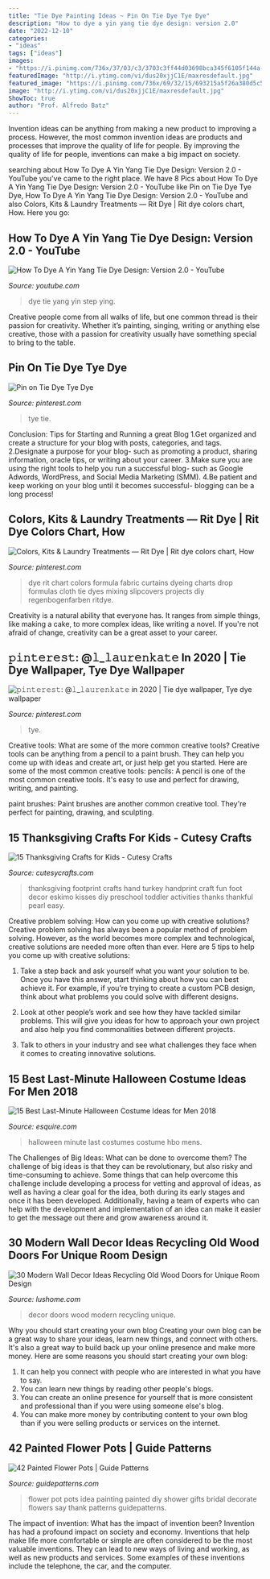 ```yaml
---
title: "Tie Dye Painting Ideas ~ Pin On Tie Dye Tye Dye"
description: "How to dye a yin yang tie dye design: version 2.0"
date: "2022-12-10"
categories:
- "ideas"
tags: ["ideas"]
images:
- "https://i.pinimg.com/736x/37/03/c3/3703c3ff44d03698bca345f6105f144a--color-charts-rit-dye-colors-chart.jpg"
featuredImage: "http://i.ytimg.com/vi/dus20xjjC1E/maxresdefault.jpg"
featured_image: "https://i.pinimg.com/736x/69/32/15/693215a5f26a380d5c54154b7a9c7c2f.jpg"
image: "http://i.ytimg.com/vi/dus20xjjC1E/maxresdefault.jpg"
ShowToc: true
author: "Prof. Alfredo Batz"
---
```



Invention ideas can be anything from making a new product to improving a process. However, the most common invention ideas are products and processes that improve the quality of life for people. By improving the quality of life for people, inventions can make a big impact on society.

	

		
searching about How To Dye A Yin Yang Tie Dye Design: Version 2.0 - YouTube you've came to the right place. We have 8 Pics about How To Dye A Yin Yang Tie Dye Design: Version 2.0 - YouTube like Pin on Tie Dye Tye Dye, How To Dye A Yin Yang Tie Dye Design: Version 2.0 - YouTube and also Colors, Kits &amp; Laundry Treatments — Rit Dye | Rit dye colors chart, How. Here you go:
		
    
## How To Dye A Yin Yang Tie Dye Design: Version 2.0 - YouTube

<img loading=lazy src="http://i.ytimg.com/vi/dus20xjjC1E/maxresdefault.jpg" onerror="this.onerror=null;this.src='https://tse2.mm.bing.net/th?id=OIP.Yq8v_K0IzfsecRMLLbCr4gHaEK&amp;pid=15.1';" alt="How To Dye A Yin Yang Tie Dye Design: Version 2.0 - YouTube">

_Source: youtube.com_

>dye tie yang yin step ying. 

	

Creative people come from all walks of life, but one common thread is their passion for creativity. Whether it’s painting, singing, writing or anything else creative, those with a passion for creativity usually have something special to bring to the table.

    
## Pin On Tie Dye Tye Dye

<img loading=lazy src="https://i.pinimg.com/736x/69/32/15/693215a5f26a380d5c54154b7a9c7c2f.jpg" onerror="this.onerror=null;this.src='https://tse1.mm.bing.net/th?id=OIP.wRcTHMMzKmMILt5oC_EeygHaMu&amp;pid=15.1';" alt="Pin on Tie Dye Tye Dye">

_Source: pinterest.com_

>tye tie. 

	

Conclusion: Tips for Starting and Running a great Blog
1.Get organized and create a structure for your blog with posts, categories, and tags.
2.Designate a purpose for your blog- such as promoting a product, sharing information, oracle tips, or writing about your career. 
3.Make sure you are using the right tools to help you run a successful blog- such as Google Adwords, WordPress, and Social Media Marketing (SMM). 
4.Be patient and keep working on your blog until it becomes successful- blogging can be a long process!

    
## Colors, Kits &amp; Laundry Treatments — Rit Dye | Rit Dye Colors Chart, How

<img loading=lazy src="https://i.pinimg.com/736x/37/03/c3/3703c3ff44d03698bca345f6105f144a--color-charts-rit-dye-colors-chart.jpg" onerror="this.onerror=null;this.src='https://tse3.mm.bing.net/th?id=OIP.e6wutuO1BM6T_DwfrQaphwAAAA&amp;pid=15.1';" alt="Colors, Kits &amp; Laundry Treatments — Rit Dye | Rit dye colors chart, How">

_Source: pinterest.com_

>dye rit chart colors formula fabric curtains dyeing charts drop formulas cloth tie dyes mixing slipcovers projects diy regenbogenfarben ritdye. 

	

Creativity is a natural ability that everyone has. It ranges from simple things, like making a cake, to more complex ideas, like writing a novel. If you're not afraid of change, creativity can be a great asset to your career.

    
## 𝚙𝚒𝚗𝚝𝚎𝚛𝚎𝚜𝚝: @𝚕_𝚕𝚊𝚞𝚛𝚎𝚗𝚔𝚊𝚝𝚎 In 2020 | Tie Dye Wallpaper, Tye Dye Wallpaper

<img loading=lazy src="https://i.pinimg.com/736x/fa/67/ba/fa67bac7846d2c55e890d8e2b8802cc0.jpg" onerror="this.onerror=null;this.src='https://tse1.mm.bing.net/th?id=OIP.e0ygi14I8rfCHjKP57m-uwHaLW&amp;pid=15.1';" alt="𝚙𝚒𝚗𝚝𝚎𝚛𝚎𝚜𝚝: @𝚕_𝚕𝚊𝚞𝚛𝚎𝚗𝚔𝚊𝚝𝚎 in 2020 | Tie dye wallpaper, Tye dye wallpaper">

_Source: pinterest.com_

>tye. 

	

Creative tools: What are some of the more common creative tools?
Creative tools can be anything from a pencil to a paint brush. They can help you come up with ideas and create art, or just help get you started. Here are some of the most common creative tools:
pencils: A pencil is one of the most common creative tools. It's easy to use and perfect for drawing, writing, and painting.

paint brushes: Paint brushes are another common creative tool. They're perfect for painting, drawing, and sculpting.

    
## 15 Thanksgiving Crafts For Kids - Cutesy Crafts

<img loading=lazy src="https://cutesycrafts.com/wp-content/uploads/2015/10/Thanksgiving-crafts-for-kids-9.jpg" onerror="this.onerror=null;this.src='https://tse3.mm.bing.net/th?id=OIP.xqHmJmAmODjNrtLrENI9ygAAAA&amp;pid=15.1';" alt="15 Thanksgiving Crafts for Kids - Cutesy Crafts">

_Source: cutesycrafts.com_

>thanksgiving footprint crafts hand turkey handprint craft fun foot decor eskimo kisses diy preschool toddler activities thanks thankful pearl easy. 

	

Creative problem solving: How can you come up with creative solutions?
Creative problem solving has always been a popular method of problem solving. However, as the world becomes more complex and technological, creative solutions are needed more often than ever. Here are 5 tips to help you come up with creative solutions:
1. Take a step back and ask yourself what you want your solution to be. Once you have this answer, start thinking about how you can best achieve it. For example, if you’re trying to create a custom PCB design, think about what problems you could solve with different designs.

2. Look at other people’s work and see how they have tackled similar problems. This will give you ideas for how to approach your own project and also help you find commonalities between different projects.

3. Talk to others in your industry and see what challenges they face when it comes to creating innovative solutions.

    
## 15 Best Last-Minute Halloween Costume Ideas For Men 2018

<img loading=lazy src="https://hips.hearstapps.com/hmg-prod.s3.amazonaws.com/images/barry-hbo-1539794022.jpg?crop=1xw:1xh;center,top&amp;resize=480:*" onerror="this.onerror=null;this.src='https://tse1.mm.bing.net/th?id=OIP.uzE2_pOVoEDqLHDnbRTbbwHaLH&amp;pid=15.1';" alt="15 Best Last-Minute Halloween Costume Ideas for Men 2018">

_Source: esquire.com_

>halloween minute last costumes costume hbo mens. 

	

The Challenges of Big Ideas: What can be done to overcome them?
The challenge of big ideas is that they can be revolutionary, but also risky and time-consuming to achieve. Some things that can help overcome this challenge include developing a process for vetting and approval of ideas, as well as having a clear goal for the idea, both during its early stages and once it has been developed. Additionally, having a team of experts who can help with the development and implementation of an idea can make it easier to get the message out there and grow awareness around it.

    
## 30 Modern Wall Decor Ideas Recycling Old Wood Doors For Unique Room Design

<img loading=lazy src="http://www.lushome.com/wp-content/uploads/2013/03/recycling-old-soors-modern-wall-decor-ideas-24.jpg" onerror="this.onerror=null;this.src='https://tse4.mm.bing.net/th?id=OIP.KJgp6IKjavaKVDDhSlq1UgHaK0&amp;pid=15.1';" alt="30 Modern Wall Decor Ideas Recycling Old Wood Doors for Unique Room Design">

_Source: lushome.com_

>decor doors wood modern recycling unique. 

	

Why you should start creating your own blog
Creating your own blog can be a great way to share your ideas, learn new things, and connect with others. It's also a great way to build back up your online presence and make more money. Here are some reasons you should start creating your own blog: 
1. It can help you connect with people who are interested in what you have to say. 
2. You can learn new things by reading other people's blogs. 
3. You can create an online presence for yourself that is more consistent and professional than if you were using someone else's blog. 
4. You can make more money by contributing content to your own blog than if you were selling products or services on the internet.

    
## 42 Painted Flower Pots | Guide Patterns

<img loading=lazy src="http://www.guidepatterns.com/wp-content/uploads/2016/06/Flower-Pot-Painting-Ideas.jpg" onerror="this.onerror=null;this.src='https://tse1.mm.bing.net/th?id=OIP.ryyxgZahW73Goh2qkfUpwAHaLl&amp;pid=15.1';" alt="42 Painted Flower Pots | Guide Patterns">

_Source: guidepatterns.com_

>flower pot pots idea painting painted diy shower gifts bridal decorate flowers say thank patterns guidepatterns. 

	

The impact of invention: What has the impact of invention been?
Invention has had a profound impact on society and economy. Inventions that help make life more comfortable or simple are often considered to be the most valuable inventions. They can lead to new ways of living and working, as well as new products and services. Some examples of these inventions include the telephone, the car, and the computer.

